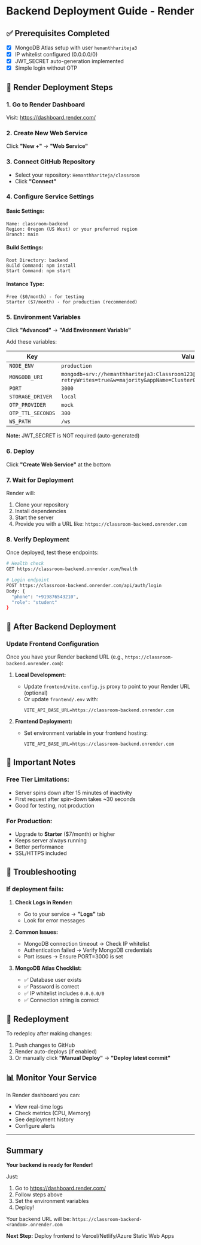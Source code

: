 # Backend Deployment Guide - Render

## ✅ Prerequisites Completed
- [x] MongoDB Atlas setup with user `hemanthhariteja3`
- [x] IP whitelist configured (0.0.0.0/0)
- [x] JWT_SECRET auto-generation implemented
- [x] Simple login without OTP

## 🚀 Render Deployment Steps

### 1. Go to Render Dashboard
Visit: https://dashboard.render.com/

### 2. Create New Web Service
Click **"New +"** → **"Web Service"**

### 3. Connect GitHub Repository
- Select your repository: `Hemanthhariteja/classroom`
- Click **"Connect"**

### 4. Configure Service Settings

#### Basic Settings:
```
Name: classroom-backend
Region: Oregon (US West) or your preferred region
Branch: main
```

#### Build Settings:
```
Root Directory: backend
Build Command: npm install
Start Command: npm start
```

#### Instance Type:
```
Free ($0/month) - for testing
Starter ($7/month) - for production (recommended)
```

### 5. Environment Variables

Click **"Advanced"** → **"Add Environment Variable"**

Add these variables:

| Key | Value |
|-----|-------|
| `NODE_ENV` | `production` |
| `MONGODB_URI` | `mongodb+srv://hemanthhariteja3:Classroom123@cluster0.aew1g.mongodb.net/ruralconnect?retryWrites=true&w=majority&appName=Cluster0` |
| `PORT` | `3000` |
| `STORAGE_DRIVER` | `local` |
| `OTP_PROVIDER` | `mock` |
| `OTP_TTL_SECONDS` | `300` |
| `WS_PATH` | `/ws` |

**Note:** JWT_SECRET is NOT required (auto-generated)

### 6. Deploy

Click **"Create Web Service"** at the bottom

### 7. Wait for Deployment

Render will:
1. Clone your repository
2. Install dependencies
3. Start the server
4. Provide you with a URL like: `https://classroom-backend.onrender.com`

### 8. Verify Deployment

Once deployed, test these endpoints:

```bash
# Health check
GET https://classroom-backend.onrender.com/health

# Login endpoint
POST https://classroom-backend.onrender.com/api/auth/login
Body: {
  "phone": "+919876543210",
  "role": "student"
}
```

## 🔗 After Backend Deployment

### Update Frontend Configuration

Once you have your Render backend URL (e.g., `https://classroom-backend.onrender.com`):

1. **Local Development:**
   - Update `frontend/vite.config.js` proxy to point to your Render URL (optional)
   - Or update `frontend/.env` with:
     ```
     VITE_API_BASE_URL=https://classroom-backend.onrender.com
     ```

2. **Frontend Deployment:**
   - Set environment variable in your frontend hosting:
     ```
     VITE_API_BASE_URL=https://classroom-backend.onrender.com
     ```

## 📝 Important Notes

### Free Tier Limitations:
- Server spins down after 15 minutes of inactivity
- First request after spin-down takes ~30 seconds
- Good for testing, not production

### For Production:
- Upgrade to **Starter** ($7/month) or higher
- Keeps server always running
- Better performance
- SSL/HTTPS included

## 🐛 Troubleshooting

### If deployment fails:

1. **Check Logs in Render:**
   - Go to your service → **"Logs"** tab
   - Look for error messages

2. **Common Issues:**
   - MongoDB connection timeout → Check IP whitelist
   - Authentication failed → Verify MongoDB credentials
   - Port issues → Ensure PORT=3000 is set

3. **MongoDB Atlas Checklist:**
   - ✅ Database user exists
   - ✅ Password is correct
   - ✅ IP whitelist includes `0.0.0.0/0`
   - ✅ Connection string is correct

## 🔄 Redeployment

To redeploy after making changes:

1. Push changes to GitHub
2. Render auto-deploys (if enabled)
3. Or manually click **"Manual Deploy"** → **"Deploy latest commit"**

## 📊 Monitor Your Service

In Render dashboard you can:
- View real-time logs
- Check metrics (CPU, Memory)
- See deployment history
- Configure alerts

---

## Summary

**Your backend is ready for Render!** 

Just:
1. Go to https://dashboard.render.com/
2. Follow steps above
3. Set the environment variables
4. Deploy!

Your backend URL will be: `https://classroom-backend-<random>.onrender.com`

**Next Step:** Deploy frontend to Vercel/Netlify/Azure Static Web Apps

